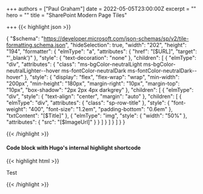 +++
authors = ["Paul Graham"]
date = 2022-05-05T23:00:00Z
excerpt = ""
hero = ""
title = "SharePoint Modern Page Tiles"

+++
{{< highlight json >}}

{
"$schema": "https://developer.microsoft.com/json-schemas/sp/v2/tile-formatting.schema.json",
"hideSelection": true,
"width": "202",
"height": "194",
"formatter": {
"elmType": "a",
"attributes": {
"href": "\[$URL\]",
"target": "'_blank')"
},
"style": {
"text-decoration": "none"
},
"children": \[
{
"elmType": "div",
"attributes": {
"class": "ms-bgColor-neutralLight ms-bgColor-neutralLighter--hover ms-fontColor-neutralDark ms-fontColor-neutralDark--hover"
},
"style": {
"display": "flex",
"flex-wrap": "wrap",
"min-width": "200px",
"min-height": "180px",
"margin-right": "10px",
"margin-top": "10px",
"box-shadow": "2px 2px 4px darkgrey"
},
"children": \[
{
"elmType": "div",
"style": {
"text-align": "center",
"margin": "auto"
},
"children": \[
{
"elmType": "div",
"attributes": {
"class": "sp-row-title"
},
"style": {
"font-weight": "400",
"font-size": "1.2em",
"padding-bottom": "0.6em"
},
"txtContent": "\[$Title\]"
},
{
"elmType": "img",
"style": {
"width": "50%"
},
"attributes": {
"src": "\[$ImageUrl\]"
}
}
\]
}
\]
}
\]
}
}

{{< /highlight >}}

#### Code block with Hugo's internal highlight shortcode

{{< highlight html >}}
<!DOCTYPE html>
<html lang="en">
<head>
<meta charset="UTF-8">
<title>Example HTML5 Document</title>
</head>
<body>
<p>Test</p>
</body>
</html>
{{< /highlight >}}